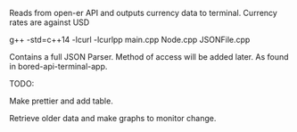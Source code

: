 Reads from open-er API and outputs currency data to terminal. Currency rates are against USD

g++ -std=c++14 -lcurl -lcurlpp main.cpp Node.cpp JSONFile.cpp

Contains a full JSON Parser. Method of access will be added later. As found in bored-api-terminal-app.

TODO:

Make prettier and add table.

Retrieve older data and make graphs to monitor change.
